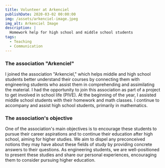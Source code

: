 ```yaml
---
title: Volunteer at Arkenciel
publishDate: 2020-03-02 00:00:00
img: /assets/arkenciel-image.jpeg
img_alt: Arkenciel Image
description: |
  Homework help for high school and middle school students
tags:
  - Teaching
  - Communication
---
```


### The association "Arkenciel"

I joined the association "Arkenciel," which helps middle and high school students better understand their courses by connecting them with engineering students who assist them in comprehending and assimilating the material. I had the opportunity to join this association as part of a project to get involved in school life (PIVE). At the beginning of the year, I assisted middle school students with their homework and math classes. I continue to accompany and assist high school students, primarily in mathematics.

### The association's objective

One of the association's main objectives is to encourage these students to pursue their career aspirations and to continue their education after high school, aiming for higher studies. We aim to dispel any preconceived notions they may have about these fields of study by providing concrete answers to their questions. As engineering students, we are well-positioned to present these studies and share our personal experiences, encouraging them to consider pursuing higher education.